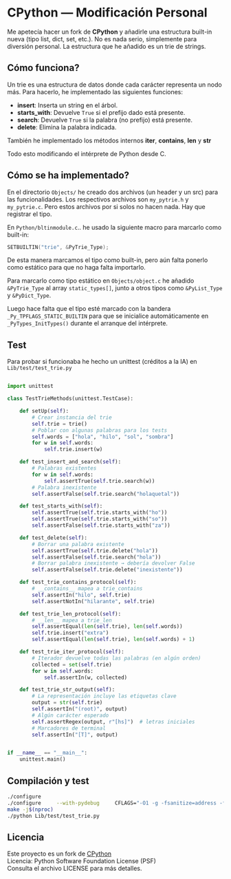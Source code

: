 # CPython — Modificación Personal

Me apetecía hacer un fork de **CPython** y añadirle una estructura built-in nueva (tipo list, dict, set, etc.). No es nada serio,
simplemente para diversión personal. La estructura que he añadido es un trie de strings.

## Cómo funciona?

Un trie es una estructura de datos donde cada carácter representa un nodo más. 
Para hacerlo, he implementado las siguientes funciones:

- **insert**: Inserta un string en el árbol.
- **starts_with**: Devuelve `True` si el prefijo dado está presente.
- **search**: Devuelve `True` si la palabra (no prefijo) está presente.
- **delete**: Elimina la palabra indicada.

También he implementado los métodos internos **__iter__**, **__contains__**,
**__len__** y **__str__**

Todo esto modificando el intérprete de Python desde C.

## Cómo se ha implementado?

En el directorio `Objects/` he creado dos archivos (un header y un src) para las funcionalidades. 
Los respectivos archivos son `my_pytrie.h` y `my_pytrie.c`. Pero estos archivos por si solos no hacen nada. Hay
que registrar el tipo.

En `Python/bltinmodule.c`.. he usado la siguiente macro para marcarlo como built-in:

  ```c
  SETBUILTIN("trie", &PyTrie_Type);
  ```
De esta manera marcamos el tipo como built-in, pero aún falta ponerlo como estático para que no haga falta importarlo.

Para marcarlo como tipo estático en `Objects/object.c` he añadido `&PyTrie_Type` al array `static_types[]`, 
junto a otros tipos como `&PyList_Type` y `&PyDict_Type`.

Luego hace falta que el tipo esté marcado con la bandera `_Py_TPFLAGS_STATIC_BUILTIN` 
para que se inicialice automáticamente en `_PyTypes_InitTypes()` durante el arranque del intérprete.

## Test

Para probar si funcionaba he hecho un unittest (créditos a la IA) en `Lib/test/test_trie.py`

```python

import unittest

class TestTrieMethods(unittest.TestCase):

    def setUp(self):
        # Crear instancia del trie
        self.trie = trie()
        # Poblar con algunas palabras para los tests
        self.words = ["hola", "hilo", "sol", "sombra"]
        for w in self.words:
            self.trie.insert(w)

    def test_insert_and_search(self):
        # Palabras existentes
        for w in self.words:
            self.assertTrue(self.trie.search(w))
        # Palabra inexistente
        self.assertFalse(self.trie.search("holaquetal"))

    def test_starts_with(self):
        self.assertTrue(self.trie.starts_with("ho"))
        self.assertTrue(self.trie.starts_with("so"))
        self.assertFalse(self.trie.starts_with("za"))

    def test_delete(self):
        # Borrar una palabra existente
        self.assertTrue(self.trie.delete("hola"))
        self.assertFalse(self.trie.search("hola"))
        # Borrar palabra inexistente → debería devolver False
        self.assertFalse(self.trie.delete("inexistente"))

    def test_trie_contains_protocol(self):
        # __contains__ mapea a trie_contains
        self.assertIn("hilo", self.trie)
        self.assertNotIn("hilarante", self.trie)

    def test_trie_len_protocol(self):
        # __len__ mapea a trie_len
        self.assertEqual(len(self.trie), len(self.words))
        self.trie.insert("extra")
        self.assertEqual(len(self.trie), len(self.words) + 1)

    def test_trie_iter_protocol(self):
        # Iterador devuelve todas las palabras (en algún orden)
        collected = set(self.trie)
        for w in self.words:
            self.assertIn(w, collected)

    def test_trie_str_output(self):
        # La representación incluye las etiquetas clave
        output = str(self.trie)
        self.assertIn("(root)", output)
        # Algún carácter esperado
        self.assertRegex(output, r"[hs]")  # letras iniciales
        # Marcadores de terminal
        self.assertIn("[T]", output)


if __name__ == "__main__":
    unittest.main()

```
## Compilación y test

```bash
./configure
./configure     --with-pydebug     CFLAGS="-O1 -g -fsanitize=address -fno-omit-frame-pointer"     LDFLAGS="-fsanitize=address" # para debug
make -j$(nproc)
./python Lib/test/test_trie.py

```
## Licencia
Este proyecto es un fork de [CPython](https://github.com/python/cpython)  
Licencia: Python Software Foundation License (PSF)  
Consulta el archivo LICENSE para más detalles.

